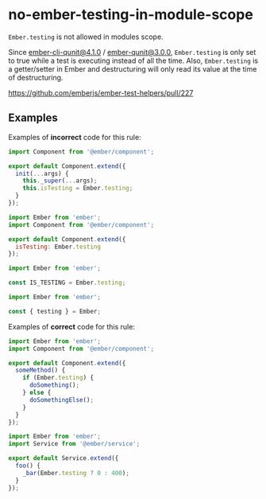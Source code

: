 # no-ember-testing-in-module-scope

`Ember.testing` is not allowed in modules scope.

Since ember-cli-qunit@4.1.0 / ember-qunit@3.0.0, `Ember.testing` is only set to
true while a test is executing instead of all the time. Also, `Ember.testing` is a
getter/setter in Ember and destructuring will only read its value at the time
of destructuring.

<https://github.com/emberjs/ember-test-helpers/pull/227>

## Examples

Examples of **incorrect** code for this rule:

```js
import Component from '@ember/component';

export default Component.extend({
  init(...args) {
    this._super(...args);
    this.isTesting = Ember.testing;
  }
});
```

```js
import Ember from 'ember';
import Component from '@ember/component';

export default Component.extend({
  isTesting: Ember.testing
});
```

```js
import Ember from 'ember';

const IS_TESTING = Ember.testing;
```

```js
import Ember from 'ember';

const { testing } = Ember;
```

Examples of **correct** code for this rule:

```javascript
import Ember from 'ember';
import Component from '@ember/component';

export default Component.extend({
  someMethod() {
    if (Ember.testing) {
      doSomething();
    } else {
      doSomethingElse();
    }
  }
});
```

```js
import Ember from 'ember';
import Service from '@ember/service';

export default Service.extend({
  foo() {
    _bar(Ember.testing ? 0 : 400);
  }
});
```
